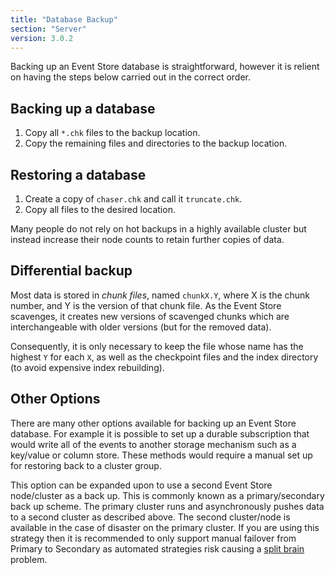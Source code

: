 ```yaml
---
title: "Database Backup"
section: "Server"
version: 3.0.2
---
```


Backing up an Event Store database is straightforward, however it is relient on having the steps below carried out in the correct order. 

## Backing up a database

1. Copy all `*.chk` files to the backup location.
2. Copy the remaining files and directories to the backup location.

## Restoring a database

1. Create a copy of `chaser.chk` and call it `truncate.chk`.
2. Copy all files to the desired location.

<span class="note">
Many people do not rely on hot backups in a highly available cluster but instead increase their node counts to retain further copies of data.
</span>

## Differential backup

Most data is stored in *chunk files*, named `chunkX.Y`, where X is the chunk number, and Y is the version of that chunk file. As the Event Store scavenges, it creates new versions of scavenged chunks which are interchangeable with older versions (but for the removed data). 

Consequently, it is only necessary to keep the file whose name has the highest `Y` for each `X`, as well as the checkpoint files and the index directory (to avoid expensive index rebuilding).

## Other Options

There are many other options available for backing up an Event Store database. For example it is possible to set up a durable subscription that would write all of the events to another storage mechanism such as a key/value or column store. These methods would require a manual set up for restoring back to a cluster group.

This option can be expanded upon to use a second Event Store node/cluster as a back up. This is commonly known as a primary/secondary back up scheme. The primary cluster runs and asynchronously pushes data to a second cluster as described above. The second cluster/node is available in the case of disaster on the primary cluster. If you are using this strategy then it is recommended to only support manual failover from Primary to Secondary as automated strategies risk causing a [split brain](http://en.wikipedia.org/wiki/Split-brain_%28computing%29) problem.

